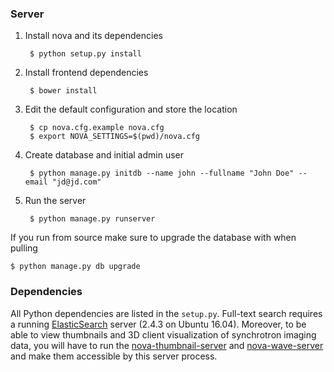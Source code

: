 ### Server

1. Install nova and its dependencies

        $ python setup.py install

2. Install frontend dependencies

        $ bower install

3. Edit the default configuration and store the location

        $ cp nova.cfg.example nova.cfg
        $ export NOVA_SETTINGS=$(pwd)/nova.cfg

4. Create database and initial admin user

        $ python manage.py initdb --name john --fullname "John Doe" --email "jd@jd.com"

5. Run the server

        $ python manage.py runserver

If you run from source make sure to upgrade the database with when pulling

    $ python manage.py db upgrade


### Dependencies

All Python dependencies are listed in the `setup.py`. Full-text search requires
a running [ElasticSearch](https://www.elastic.co) server (2.4.3 on Ubuntu
16.04). Moreover, to be able to view thumbnails and 3D client visualization of
synchrotron imaging data, you will have to run the
[nova-thumbnail-server](https://github.com/ufo-kit/nova-wave-server/) and
[nova-wave-server](https://github.com/ufo-kit/nova-thumbnail-server) and make
them accessible by this server process.
